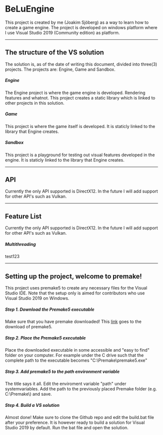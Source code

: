 # BeLuEngine
This project is created by me (Joakim Sjöberg) as a way to learn how to create a game engine. 
The project is developed on windows platform where I use Visual Studio 2019 (Community edition) as platform.

---
## The structure of the VS solution
The solution is, as of the date of writing this document, divided into three(3) projects.
The projects are: Engine, Game and Sandbox.

##### Engine
The Engine project is where the game engine is developed. Rendering features and whatnot.
This project creates a static library which is linked to other projects in this solution.

##### Game
This project is where the game itself is developed. It is staticly linked to the library that Engine creates.

##### Sandbox
This project is a playground for testing out visual features developed in the engine.
It is staticly linked to the library that Engine creates.

---
## API
Currently the only API supported is DirectX12. In the future I will add support for other API's such as Vulkan.

---
## Feature List
Currently the only API supported is DirectX12. In the future I will add support for other API's such as Vulkan.

##### Multithreading
test123

---
## Setting up the project, welcome to premake!
This project uses premake5 to create any necessary files for the Visual Studio IDE.
Note that the setup only is aimed for contributors who use Visual Studio 2019 on Windows.

##### Step 1. Download the Premake5 executable
Make sure that you have premake downloaded! This [link](https://github.com/premake/premake-core/releases/download/v5.0.0-alpha15/premake-5.0.0-alpha15-windows.zip) goes to the download of premake5.

##### Step 2. Place the Premake5 executable
Place the downloaded executable in some accessible and "easy to find" folder on your computer. For example under the C drive such that the complete path to the executable becomes "C:\\Premake\\premake5.exe"

##### Step 3. Add premake5 to the path environment variable
The title says it all. Edit the enviroment variable "path" under systemvariables. Add the path to the previously placed Premake folder (e.g. C:\\Premake\\) and save.

##### Step 4. Build a VS solution
Almost done! Make sure to clone the Github repo and edit the build.bat file after your preference. It is however ready to build a solution for Visual Studio 2019 by default.
Run the bat file and open the solution.